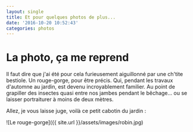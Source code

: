 ```yaml
---
layout: single
title: Et pour quelques photos de plus...
date: '2016-10-20 10:52:43'
categories: photos
---
```

# La photo, ça me reprend
Il faut dire  que j'ai été pour cela furieusement aiguillonné par une ch'tite bestiole. Un rouge-gorge, pour être précis. Qui, pendant les travaux d'automne au jardin, est devenu incroyablement familier. Au point de grapiller des insectes quasi entre nos jambes pendant le bêchage... ou se laisser portraiturer à moins de deux mètres.

Allez, je vous laisse juge, voilà ce petit cabotin du jardin :

![Le rouge-gorge]({{ site.url }}/assets/images/robin.jpg)
